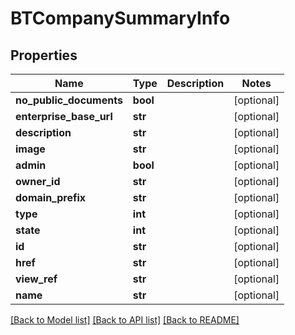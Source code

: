 # BTCompanySummaryInfo

## Properties
Name | Type | Description | Notes
------------ | ------------- | ------------- | -------------
**no_public_documents** | **bool** |  | [optional] 
**enterprise_base_url** | **str** |  | [optional] 
**description** | **str** |  | [optional] 
**image** | **str** |  | [optional] 
**admin** | **bool** |  | [optional] 
**owner_id** | **str** |  | [optional] 
**domain_prefix** | **str** |  | [optional] 
**type** | **int** |  | [optional] 
**state** | **int** |  | [optional] 
**id** | **str** |  | [optional] 
**href** | **str** |  | [optional] 
**view_ref** | **str** |  | [optional] 
**name** | **str** |  | [optional] 

[[Back to Model list]](../README.md#documentation-for-models) [[Back to API list]](../README.md#documentation-for-api-endpoints) [[Back to README]](../README.md)


